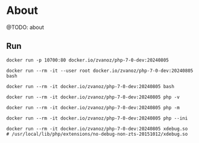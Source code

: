 # About

@TODO: about


## Run

````shell
docker run -p 10700:80 docker.io/zvanoz/php-7-0-dev:20240805
````

````shell
docker run --rm -it --user root docker.io/zvanoz/php-7-0-dev:20240805 bash
````

````shell
docker run --rm -it docker.io/zvanoz/php-7-0-dev:20240805 bash
````

````shell
docker run --rm -it docker.io/zvanoz/php-7-0-dev:20240805 php -v
````

````shell
docker run --rm -it docker.io/zvanoz/php-7-0-dev:20240805 php -m
````

````shell
docker run --rm -it docker.io/zvanoz/php-7-0-dev:20240805 php --ini
````

````shell
docker run --rm -it docker.io/zvanoz/php-7-0-dev:20240805 xdebug.so
# /usr/local/lib/php/extensions/no-debug-non-zts-20151012/xdebug.so
````